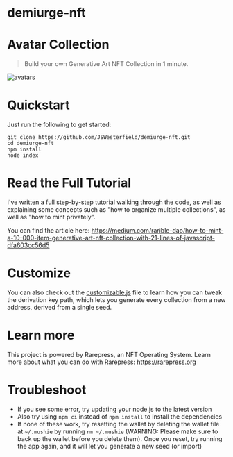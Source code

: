 # demiurge-nft

# Avatar Collection

> Build your own Generative Art NFT Collection in 1 minute.

![avatars](avatars.gif)

# Quickstart

Just run the following to get started:

```
git clone https://github.com/JSWesterfield/demiurge-nft.git
cd demiurge-nft
npm install
node index
```

# Read the Full Tutorial

I've written a full step-by-step tutorial walking through the code, as well as explaining some concepts such as "how to organize multiple collections", as well as "how to mint privately".

You can find the article here: https://medium.com/rarible-dao/how-to-mint-a-10-000-item-generative-art-nft-collection-with-21-lines-of-javascript-dfa603cc56d5

# Customize

You can also check out the [customizable.js](customizable.js) file to learn how you can tweak the derivation key path, which lets you generate every collection from a new address, derived from a single seed.

# Learn more

This project is powered by Rarepress, an NFT Operating System. Learn more about what you can do with Rarepress: https://rarepress.org

# Troubleshoot

- If you see some error, try updating your node.js to the latest version
- Also try using `npm ci` instead of `npm install` to install the dependencies
- If none of these work, try resetting the wallet by deleting the wallet file at `~/.mushie` by running `rm ~/.mushie` (WARNING: Please make sure to back up the wallet before you delete them). Once you reset, try running the app again, and it will let you generate a new seed (or import)
